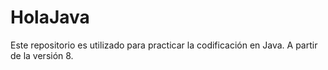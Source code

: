 # HolaJava
Este repositorio es utilizado para practicar la codificación en Java. A partir de la versión 8.
